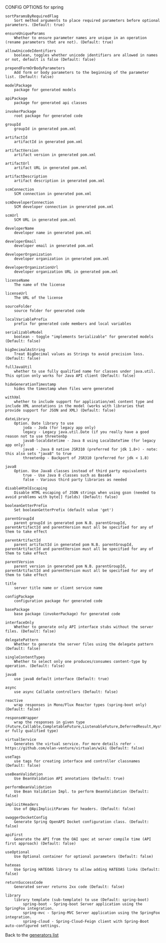 
CONFIG OPTIONS for spring

	sortParamsByRequiredFlag
	    Sort method arguments to place required parameters before optional parameters. (Default: true)

	ensureUniqueParams
	    Whether to ensure parameter names are unique in an operation (rename parameters that are not). (Default: true)

	allowUnicodeIdentifiers
	    boolean, toggles whether unicode identifiers are allowed in names or not, default is false (Default: false)

	prependFormOrBodyParameters
	    Add form or body parameters to the beginning of the parameter list. (Default: false)

	modelPackage
	    package for generated models

	apiPackage
	    package for generated api classes

	invokerPackage
	    root package for generated code

	groupId
	    groupId in generated pom.xml

	artifactId
	    artifactId in generated pom.xml

	artifactVersion
	    artifact version in generated pom.xml

	artifactUrl
	    artifact URL in generated pom.xml

	artifactDescription
	    artifact description in generated pom.xml

	scmConnection
	    SCM connection in generated pom.xml

	scmDeveloperConnection
	    SCM developer connection in generated pom.xml

	scmUrl
	    SCM URL in generated pom.xml

	developerName
	    developer name in generated pom.xml

	developerEmail
	    developer email in generated pom.xml

	developerOrganization
	    developer organization in generated pom.xml

	developerOrganizationUrl
	    developer organization URL in generated pom.xml

	licenseName
	    The name of the license

	licenseUrl
	    The URL of the license

	sourceFolder
	    source folder for generated code

	localVariablePrefix
	    prefix for generated code members and local variables

	serializableModel
	    boolean - toggle "implements Serializable" for generated models (Default: false)

	bigDecimalAsString
	    Treat BigDecimal values as Strings to avoid precision loss. (Default: false)

	fullJavaUtil
	    whether to use fully qualified name for classes under java.util. This option only works for Java API client (Default: false)

	hideGenerationTimestamp
	    hides the timestamp when files were generated

	withXml
	    whether to include support for application/xml content type and include XML annotations in the model (works with libraries that provide support for JSON and XML) (Default: false)

	dateLibrary
	    Option. Date library to use
	        joda - Joda (for legacy app only)
	        legacy - Legacy java.util.Date (if you really have a good reason not to use threetenbp
	        java8-localdatetime - Java 8 using LocalDateTime (for legacy app only)
	        java8 - Java 8 native JSR310 (preferred for jdk 1.8+) - note: this also sets "java8" to true
	        threetenbp - Backport of JSR310 (preferred for jdk < 1.8)

	java8
	    Option. Use Java8 classes instead of third party equivalents
	        true - Use Java 8 classes such as Base64
	        false - Various third party libraries as needed

	disableHtmlEscaping
	    Disable HTML escaping of JSON strings when using gson (needed to avoid problems with byte[] fields) (Default: false)

	booleanGetterPrefix
	    Set booleanGetterPrefix (default value 'get')

	parentGroupId
	    parent groupId in generated pom N.B. parentGroupId, parentArtifactId and parentVersion must all be specified for any of them to take effect

	parentArtifactId
	    parent artifactId in generated pom N.B. parentGroupId, parentArtifactId and parentVersion must all be specified for any of them to take effect

	parentVersion
	    parent version in generated pom N.B. parentGroupId, parentArtifactId and parentVersion must all be specified for any of them to take effect

	title
	    server title name or client service name

	configPackage
	    configuration package for generated code

	basePackage
	    base package (invokerPackage) for generated code

	interfaceOnly
	    Whether to generate only API interface stubs without the server files. (Default: false)

	delegatePattern
	    Whether to generate the server files using the delegate pattern (Default: false)

	singleContentTypes
	    Whether to select only one produces/consumes content-type by operation. (Default: false)

	java8
	    use java8 default interface (Default: true)

	async
	    use async Callable controllers (Default: false)

	reactive
	    wrap responses in Mono/Flux Reactor types (spring-boot only) (Default: false)

	responseWrapper
	    wrap the responses in given type (Future,Callable,CompletableFuture,ListenableFuture,DeferredResult,HystrixCommand,RxObservable,RxSingle or fully qualified type)

	virtualService
	    Generates the virtual service. For more details refer - https://github.com/elan-venture/virtualan/wiki (Default: false)

	useTags
	    use tags for creating interface and controller classnames (Default: false)

	useBeanValidation
	    Use BeanValidation API annotations (Default: true)

	performBeanValidation
	    Use Bean Validation Impl. to perform BeanValidation (Default: false)

	implicitHeaders
	    Use of @ApiImplicitParams for headers. (Default: false)

	swaggerDocketConfig
	    Generate Spring OpenAPI Docket configuration class. (Default: false)

	apiFirst
	    Generate the API from the OAI spec at server compile time (API first approach) (Default: false)

	useOptional
	    Use Optional container for optional parameters (Default: false)

	hateoas
	    Use Spring HATEOAS library to allow adding HATEOAS links (Default: false)

	returnSuccessCode
	    Generated server returns 2xx code (Default: false)

	library
	    library template (sub-template) to use (Default: spring-boot)
	        spring-boot - Spring-boot Server application using the SpringFox integration.
	        spring-mvc - Spring-MVC Server application using the SpringFox integration.
	        spring-cloud - Spring-Cloud-Feign client with Spring-Boot auto-configured settings.

Back to the [generators list](README.md)
